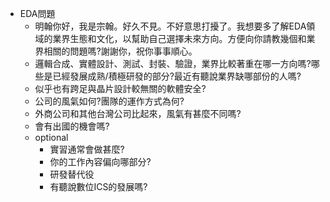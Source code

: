 - EDA問題
	- 明翰你好，我是宗翰。好久不見。不好意思打擾了。我想要多了解EDA領域的業界生態和文化，以幫助自己選擇未來方向。方便向你請教幾個和業界相關的問題嗎?謝謝你，祝你事事順心。
	- 邏輯合成、實體設計、測試、封裝、驗證，業界比較著重在哪一方向嗎?哪些是已經發展成熟/積極研發的部分?最近有聽說業界缺哪部份的人嗎?
	- 似乎也有跨足與晶片設計較無關的軟體安全?
	- 公司的風氣如何?團隊的運作方式為何?
	- 外商公司和其他台灣公司比起來，風氣有甚麼不同嗎?
	- 會有出國的機會嗎?
	- optional
		- 實習通常會做甚麼?
		- 你的工作內容偏向哪部分?
		- 研發替代役
		- 有聽說數位ICS的發展嗎?